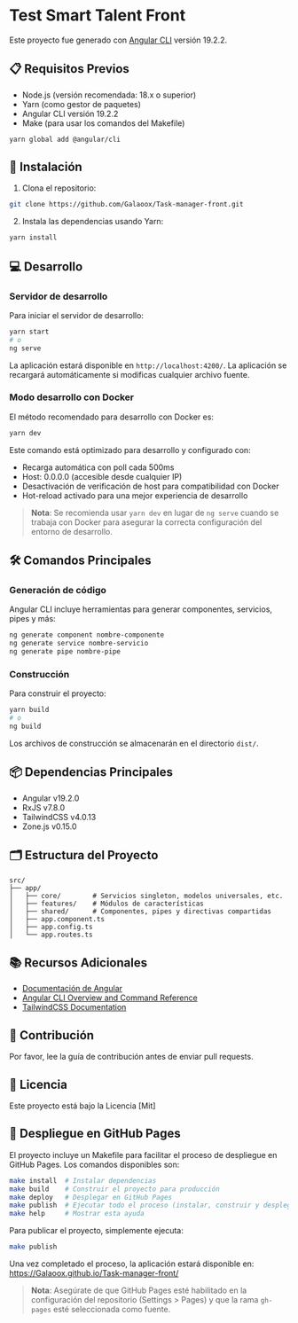 # Test Smart Talent Front

Este proyecto fue generado con [Angular CLI](https://github.com/angular/angular-cli) versión 19.2.2.

## 📋 Requisitos Previos

- Node.js (versión recomendada: 18.x o superior)
- Yarn (como gestor de paquetes)
- Angular CLI versión 19.2.2
- Make (para usar los comandos del Makefile)
```bash
yarn global add @angular/cli
```

## 🚀 Instalación

1. Clona el repositorio:
```bash
git clone https://github.com/Galaoox/Task-manager-front.git
```

2. Instala las dependencias usando Yarn:
```bash
yarn install
```

## 💻 Desarrollo

### Servidor de desarrollo

Para iniciar el servidor de desarrollo:

```bash
yarn start
# o
ng serve
```

La aplicación estará disponible en `http://localhost:4200/`. La aplicación se recargará automáticamente si modificas cualquier archivo fuente.

### Modo desarrollo con Docker

El método recomendado para desarrollo con Docker es:

```bash
yarn dev
```

Este comando está optimizado para desarrollo y configurado con:
- Recarga automática con poll cada 500ms
- Host: 0.0.0.0 (accesible desde cualquier IP)
- Desactivación de verificación de host para compatibilidad con Docker
- Hot-reload activado para una mejor experiencia de desarrollo

> **Nota**: Se recomienda usar `yarn dev` en lugar de `ng serve` cuando se trabaja con Docker para asegurar la correcta configuración del entorno de desarrollo.

## 🛠️ Comandos Principales

### Generación de código

Angular CLI incluye herramientas para generar componentes, servicios, pipes y más:

```bash
ng generate component nombre-componente
ng generate service nombre-servicio
ng generate pipe nombre-pipe
```

### Construcción

Para construir el proyecto:

```bash
yarn build
# o
ng build
```

Los archivos de construcción se almacenarán en el directorio `dist/`.


## 📦 Dependencias Principales

- Angular v19.2.0
- RxJS v7.8.0
- TailwindCSS v4.0.13
- Zone.js v0.15.0

## 🗂️ Estructura del Proyecto

```
src/
├── app/
│   ├── core/        # Servicios singleton, modelos universales, etc.
│   ├── features/    # Módulos de características
│   ├── shared/      # Componentes, pipes y directivas compartidas
│   ├── app.component.ts
│   ├── app.config.ts
│   └── app.routes.ts
```

## 📚 Recursos Adicionales

- [Documentación de Angular](https://angular.dev)
- [Angular CLI Overview and Command Reference](https://angular.dev/tools/cli)
- [TailwindCSS Documentation](https://tailwindcss.com/docs)

## 🤝 Contribución

Por favor, lee la guía de contribución antes de enviar pull requests.

## 📄 Licencia

Este proyecto está bajo la Licencia [Mit] 

## 🚀 Despliegue en GitHub Pages

El proyecto incluye un Makefile para facilitar el proceso de despliegue en GitHub Pages. Los comandos disponibles son:

```bash
make install  # Instalar dependencias
make build    # Construir el proyecto para producción
make deploy   # Desplegar en GitHub Pages
make publish  # Ejecutar todo el proceso (instalar, construir y desplegar)
make help     # Mostrar esta ayuda
```

Para publicar el proyecto, simplemente ejecuta:

```bash
make publish
```

Una vez completado el proceso, la aplicación estará disponible en: https://Galaoox.github.io/Task-manager-front/

> **Nota**: Asegúrate de que GitHub Pages esté habilitado en la configuración del repositorio (Settings > Pages) y que la rama `gh-pages` esté seleccionada como fuente.
